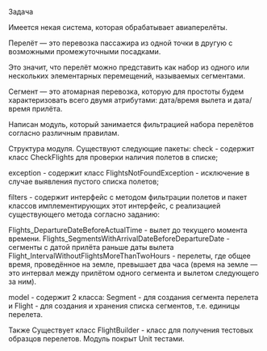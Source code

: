 Задача

Имеется некая система, которая обрабатывает авиаперелёты.

Перелёт — это перевозка пассажира из одной точки в другую с возможными промежуточными посадками.

Это значит, что перелёт можно представить как набор из одного или нескольких элементарных перемещений, называемых сегментами.

Сегмент — это атомарная перевозка, которую для простоты будем характеризовать всего двумя атрибутами: дата/время вылета и дата/время прилёта.

Написан модуль, который занимается фильтрацией набора перелётов согласно различным правилам.

Структура модуля.
Существуют следующие пакеты:
check - содержит класс CheckFlights для проверки наличия полетов в списке;

exception - содержит класс FlightsNotFoundException - исключение в случае выявления пустого списка полетов;

filters - содержит интерфейс с методом фильтрации полетов и пакет классов имплементирующих этот интерфейс, с реализацией существующего метода согласно заданию:

Flights_DepartureDateBeforeActualTime - вылет до текущего момента времени.
Flights_SegmentsWithArrivalDateBeforeDepartureDate - сегменты с датой прилёта раньше даты вылета
Flight_IntervalWithoutFlightsMoreThanTwoHours - перелеты, где общее время, проведённое на земле, превышает два часа (время на земле — это интервал между прилётом одного сегмента и вылетом следующего за ним).

model - содержит 2 класса: Segment - для создания сегмента перелета и Flight - для создания и хранения списка сегментов, т.е. единицы перелета. 

Также Существует класс FlightBuilder - класс для получения тестовых образцов перелетов.
Модуль покрыт Unit тестами.



